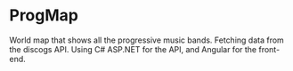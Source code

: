 # ProgMap
World map that shows all the progressive music bands. Fetching data from the discogs API. Using C# ASP.NET for the API, and Angular for the front-end.

